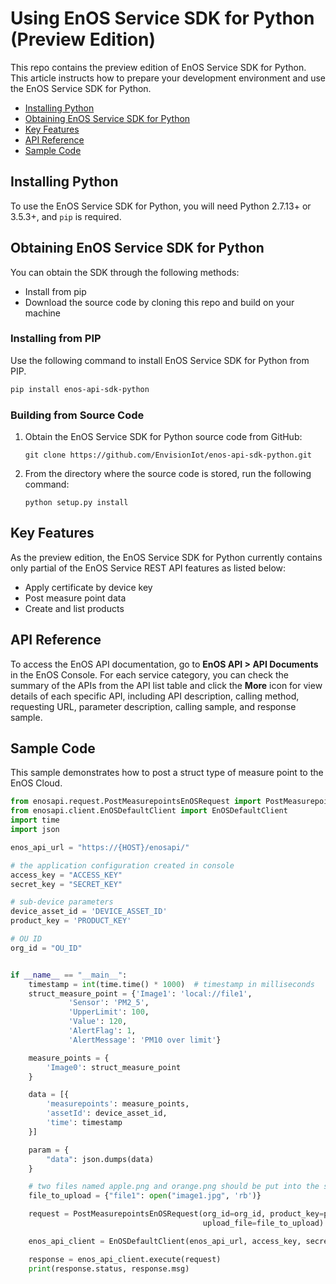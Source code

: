 # Using EnOS Service SDK for Python (Preview Edition)

This repo contains the preview edition of EnOS Service SDK for Python. This article instructs how to prepare your development environment and use the EnOS Service SDK for Python.

* [Installing Python](#python)
* [Obtaining EnOS Service SDK for Python](#obtaining)
* [Key Features](#keyfeatures)
* [API Reference](#apiref)
* [Sample Code](#samplecode)

<a name="python"></a>
## Installing Python
To use the EnOS Service SDK for Python, you will need Python 2.7.13+ or 3.5.3+, and `pip` is required.

<a name="obtaining"></a>
## Obtaining EnOS Service SDK for Python
You can obtain the SDK through the following methods:

- Install from pip
- Download the source code by cloning this repo and build on your machine

### Installing from PIP

Use the following command to install EnOS Service SDK for Python from PIP.

```bash
pip install enos-api-sdk-python
```

### Building from Source Code
1. Obtain the EnOS Service SDK for Python source code from GitHub:

    ```
    git clone https://github.com/EnvisionIot/enos-api-sdk-python.git
    ```

2. From the directory where the source code is stored, run the following command:

    ```
    python setup.py install
    ```
<a name="keyfeatures"></a>
## Key Features

As the preview edition, the EnOS Service SDK for Python currently contains only partial of the EnOS Service REST API features as listed below:

- Apply certificate by device key
- Post measure point data
- Create and list products

<a name="apiref"></a>
## API Reference
To access the EnOS API documentation, go to **EnOS API > API Documents** in the EnOS Console. For each service category, you can check the summary of the APIs from the API list table and click the **More** icon for view details of each specific API, including API description, calling method, requesting URL, parameter description, calling sample, and response sample.

<a name="samplecode"></a>
## Sample Code

This sample demonstrates how to post a struct type of measure point to the EnOS Cloud.

```python
from enosapi.request.PostMeasurepointsEnOSRequest import PostMeasurepointsEnOSRequest
from enosapi.client.EnOSDefaultClient import EnOSDefaultClient
import time
import json

enos_api_url = "https://{HOST}/enosapi/"

# the application configuration created in console
access_key = "ACCESS_KEY"
secret_key = "SECRET_KEY"

# sub-device parameters
device_asset_id = 'DEVICE_ASSET_ID'
product_key = 'PRODUCT_KEY'

# OU ID
org_id = "OU_ID"


if __name__ == "__main__":
    timestamp = int(time.time() * 1000)  # timestamp in milliseconds
    struct_measure_point = {'Image1': 'local://file1',
			 'Sensor': 'PM2_5',
			 'UpperLimit': 100,
			 'Value': 120,
			 'AlertFlag': 1,
			 'AlertMessage': 'PM10 over limit'}

    measure_points = {
        'Image0': struct_measure_point
    }

    data = [{
        'measurepoints': measure_points,
        'assetId': device_asset_id,
        'time': timestamp
    }]

    param = {
        "data": json.dumps(data)
    }

    # two files named apple.png and orange.png should be put into the same directory as this code file
    file_to_upload = {"file1": open("image1.jpg", 'rb')}

    request = PostMeasurepointsEnOSRequest(org_id=org_id, product_key=product_key, params=param,
                                           upload_file=file_to_upload)

    enos_api_client = EnOSDefaultClient(enos_api_url, access_key, secret_key)

    response = enos_api_client.execute(request)
    print(response.status, response.msg)
```
